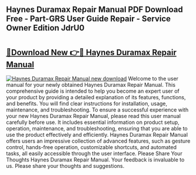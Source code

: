 ## Haynes Duramax Repair Manual PDF Download Free - Part-GRS User Guide Repair - Service Owner Edition JdrU0

# <h2><a href="http://bc29995.oget.top/?id=Haynes+Duramax+Repair+Manual">🔗Download New 👉🔴 Haynes Duramax Repair Manual</a></h2>

[![Haynes Duramax Repair Manual new download](https://i.imgur.com/5g1atiW.png)](http://bc29995.oget.top/?id=Haynes+Duramax+Repair+Manual)
Welcome to the user manual for your newly obtained Haynes Duramax Repair Manual. This comprehensive guide is intended to help you become an expert user of your product by providing a detailed explanation of its features, functions, and benefits. You will find clear instructions for installation, usage, maintenance, and troubleshooting. To ensure a successful experience with your new Haynes Duramax Repair Manual, please read this user manual carefully before use. It includes essential information on product setup, operation, maintenance, and troubleshooting, ensuring that you are able to use the product effectively and efficiently. Haynes Duramax Repair Manual offers users an impressive collection of advanced features, such as gesture control, hands-free operation, customizable shortcuts, and automated tasks, all easily accessible through the user interface. Please Share Your Thoughts Haynes Duramax Repair Manual. Your feedback is invaluable to us. Please share your thoughts and suggestions.
